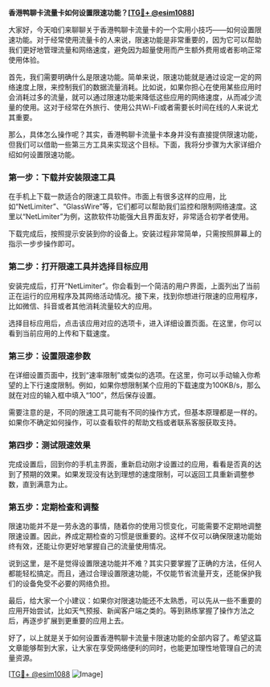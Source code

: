 **香港鸭聊卡流量卡如何设置限速功能？[[TG💪+ @esim1088](https://t.me/s/esim1088)]**

大家好，今天咱们来聊聊关于香港鸭聊卡流量卡的一个实用小技巧——如何设置限速功能。对于经常使用流量卡的人来说，限速功能是非常重要的，因为它可以帮助我们更好地管理流量和网络速度，避免因为超量使用而产生额外费用或者影响正常使用体验。

首先，我们需要明确什么是限速功能。简单来说，限速功能就是通过设定一定的网络速度上限，来控制我们的数据流量消耗。比如说，如果你担心在使用某些应用时会消耗过多的流量，就可以通过限速功能来降低这些应用的网络速度，从而减少流量的使用。这对于经常在外旅行、使用公共Wi-Fi或者需要长时间在线的人来说尤其重要。

那么，具体怎么操作呢？其实，香港鸭聊卡流量卡本身并没有直接提供限速功能，但我们可以借助一些第三方工具来实现这个目标。下面，我将分步骤为大家详细介绍如何设置限速功能。

### **第一步：下载并安装限速工具**
在手机上下载一款适合的限速工具软件。市面上有很多这样的应用，比如“NetLimiter”、“GlassWire”等，它们都可以帮助我们监控和限制网络速度。这里以“NetLimiter”为例，这款软件功能强大且界面友好，非常适合初学者使用。

下载完成后，按照提示安装到你的设备上。安装过程非常简单，只需按照屏幕上的指示一步步操作即可。

### **第二步：打开限速工具并选择目标应用**
安装完成后，打开“NetLimiter”。你会看到一个简洁的用户界面，上面列出了当前正在运行的应用程序及其网络活动情况。接下来，找到你想进行限速的应用程序，比如微信、抖音或者其他消耗流量较大的应用。

选择目标应用后，点击该应用对应的选项卡，进入详细设置页面。在这里，你可以看到当前应用的上传和下载速度。

### **第三步：设置限速参数**
在详细设置页面中，找到“速率限制”或类似的选项。在这里，你可以手动输入你希望的上下行速度限制。例如，如果你想限制某个应用的下载速度为100KB/s，那么就在对应的输入框中填入“100”，然后保存设置。

需要注意的是，不同的限速工具可能有不同的操作方式，但基本原理都是一样的。如果你不确定如何操作，可以查看软件的帮助文档或者联系客服获取支持。

### **第四步：测试限速效果**
完成设置后，回到你的手机主界面，重新启动刚才设置过的应用，看看是否真的达到了预期的效果。如果发现没有达到理想的速度限制，可以返回工具重新调整参数，直到满意为止。

### **第五步：定期检查和调整**
限速功能并不是一劳永逸的事情，随着你的使用习惯变化，可能需要不定期地调整限速设置。因此，养成定期检查的习惯是很重要的。这样不仅可以确保限速功能始终有效，还能让你更好地掌握自己的流量使用情况。

说到这里，是不是觉得设置限速功能并不难？其实只要掌握了正确的方法，任何人都能轻松搞定。而且，通过合理设置限速功能，不仅能节省流量开支，还能保护我们的设备免受不必要的网络负担。

最后，给大家一个小建议：如果你对限速功能还不太熟悉，可以先从一些不重要的应用开始尝试，比如天气预报、新闻客户端之类的。等到熟练掌握了操作方法之后，再逐步扩展到更重要的应用上去。

好了，以上就是关于如何设置香港鸭聊卡流量卡限速功能的全部内容了。希望这篇文章能够帮到大家，让大家在享受网络便利的同时，也能更加理性地管理自己的流量资源。

[[TG💪+ @esim1088](https://t.me/s/esim1088) ![Image](https://i.postimg.cc/4NQfJmqS/Snipaste-2025-05-13-00-14-12.png)]